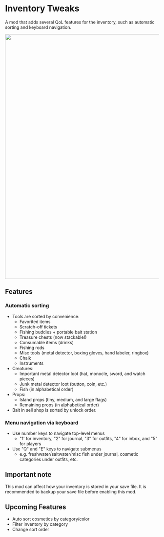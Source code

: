# Inventory Tweaks

A mod that adds several QoL features for the inventory, such as automatic sorting and keyboard navigation.

<img src="https://github.com/user-attachments/assets/6845d8af-27b2-48a3-9901-5f729630bb12" width=800>

## Features

### Automatic sorting
- Tools are sorted by convenience:
  - Favorited items
  - Scratch-off tickets
  - Fishing buddies + portable bait station
  - Treasure chests (now stackable!)
  - Consumable items (drinks)
  - Fishing rods
  - Misc tools (metal detector, boxing gloves, hand labeler, ringbox)
  - Chalk
  - Instruments
- Creatures:
  - Important metal detector loot (hat, monocle, sword, and watch pieces)
  - Junk metal detector loot (button, coin, etc.)
  - Fish (in alphabetical order)
- Props:
  - Island props (tiny, medium, and large flags)
  - Remaining props (in alphabetical order)
- Bait in sell shop is sorted by unlock order.

### Menu navigation via keyboard

- Use number keys to navigate top-level menus
  - "1' for inventory, "2" for journal, "3" for outfits, "4" for inbox, and "5" for players
- Use "Q" and "E" keys to navigate submenus
  - e.g. freshwater/saltwater/misc fish under journal, cosmetic categories under outfits, etc.

## Important note

This mod can affect how your inventory is stored in your save file.
It is recommended to backup your save file before enabling this mod.

## Upcoming Features
- Auto sort cosmetics by category/color
- Filter inventory by category
- Change sort order
